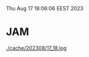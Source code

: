 Thu Aug 17 18:06:06 EEST 2023
# JAM
<a href='./cache/202308/17_18.log'>./cache/202308/17_18.log</a>
